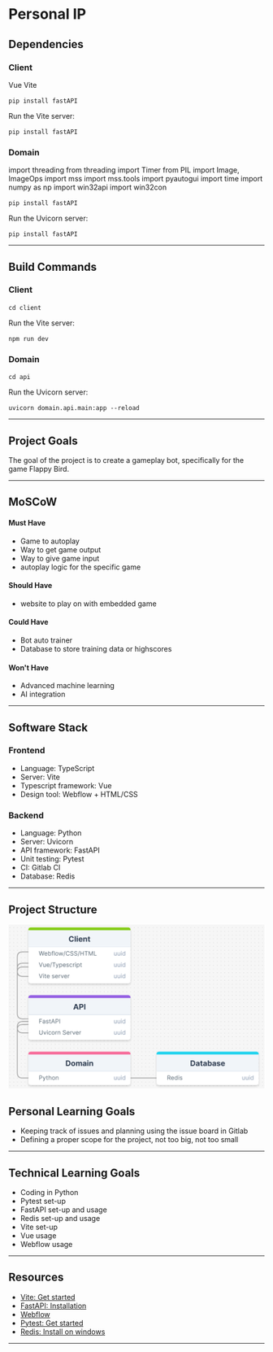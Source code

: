 # Personal IP

## Dependencies
### Client
Vue
Vite

```
pip install fastAPI
```
Run the Vite server:
```
pip install fastAPI
```
### Domain
import threading
from threading import Timer
from PIL import Image, ImageOps
import mss
import mss.tools
import pyautogui
import time
import numpy as np
import win32api
import win32con
```
pip install fastAPI
```
Run the Uvicorn server:
```
pip install fastAPI
```
***

## Build Commands
### Client
```
cd client
```
Run the Vite server:
```
npm run dev
```
### Domain
```
cd api
```
Run the Uvicorn server:
```
uvicorn domain.api.main:app --reload
```
***

## Project Goals
The goal of the project is to create a gameplay bot, specifically for the game Flappy Bird.
***

## MoSCoW
#### Must Have
- Game to autoplay
- Way to get game output
- Way to give game input
- autoplay logic for the specific game
#### Should Have
- website to play on with embedded game
#### Could Have
- Bot auto trainer
- Database to store training data or highscores
#### Won't Have
- Advanced machine learning
- AI integration
***

## Software Stack
### Frontend
- Language: TypeScript
- Server: Vite
- Typescript framework: Vue
- Design tool: Webflow + HTML/CSS
### Backend
- Language: Python
- Server: Uvicorn
- API framework: FastAPI
- Unit testing: Pytest
- CI: Gitlab CI
- Database: Redis
***

## Project Structure
![test image](architecture_diagram.png )

## Personal Learning Goals
- Keeping track of issues and planning using the issue board in Gitlab
- Defining a proper scope for the project, not too big, not too small
***

## Technical Learning Goals
- Coding in Python
- Pytest set-up
- FastAPI set-up and usage
- Redis set-up and usage
- Vite set-up
- Vue usage
- Webflow usage
***

## Resources
- [Vite: Get started](https://vitejs.dev/guide/)
- [FastAPI: Installation](https://fastapi.tiangolo.com/#installation)
- [Webflow](https://webflow.com)
- [Pytest: Get started](https://docs.pytest.org/en/8.2.x/getting-started.html)
- [Redis: Install on windows](https://redis.io/docs/latest/operate/oss_and_stack/install/install-redis/install-redis-on-windows/)
***